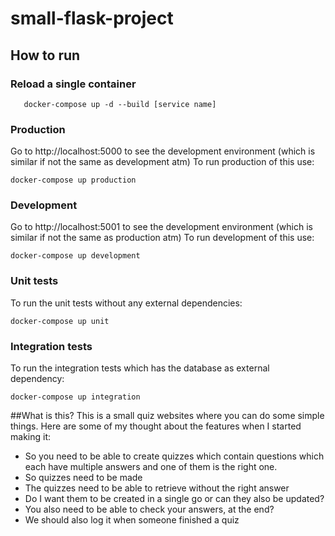 # small-flask-project

## How to run

### Reload a single container
```
   docker-compose up -d --build [service name]
```

### Production
Go to http://localhost:5000 to see the development environment (which is similar if not the same as development atm)
To run production of this use: 
```
docker-compose up production
```

### Development
Go to http://localhost:5001 to see the development environment (which is similar if not the same as production atm)
To run development of this use: 
```
docker-compose up development 
```

### Unit tests
To run the unit tests without any external dependencies: 
```
docker-compose up unit
```

### Integration tests
To run the integration tests which has the database as external dependency: 
```
docker-compose up integration
```


##What is this?
This is a small quiz websites where you can do some simple things. Here are some of my thought about the features when I started making it: 
- So you need to be able to create quizzes which contain questions which each have multiple answers and one of them is the right one. 
- So quizzes need to be made
- The quizzes need to be able to retrieve without the right answer
- Do I want them to be created in a single go or can they also be updated? 
- You also need to be able to check your answers, at the end?
- We should also log it when someone finished a quiz

